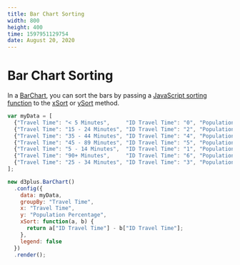 ```yaml
---
title: Bar Chart Sorting
width: 800
height: 400
time: 1597951129754
date: August 20, 2020
---
```


# Bar Chart Sorting

In a [BarChart](http://d3plus.org/docs/#BarChart), you can sort the bars by passing a [JavaScript sorting function](https://developer.mozilla.org/en-US/docs/Web/JavaScript/Reference/Global_Objects/Array/sort) to the [xSort](http://d3plus.org/docs/#Plot.xSort) or [ySort](http://d3plus.org/docs/#Plot.ySort) method.

```js
var myData = [
  {"Travel Time": "< 5 Minutes",     "ID Travel Time": "0", "Population Percentage":  2},
  {"Travel Time": "15 - 24 Minutes", "ID Travel Time": "2", "Population Percentage": 30},
  {"Travel Time": "35 - 44 Minutes", "ID Travel Time": "4", "Population Percentage":  7},
  {"Travel Time": "45 - 89 Minutes", "ID Travel Time": "5", "Population Percentage": 11},
  {"Travel Time": "5 - 14 Minutes",  "ID Travel Time": "1", "Population Percentage": 20},
  {"Travel Time": "90+ Minutes",     "ID Travel Time": "6", "Population Percentage":  5},
  {"Travel Time": "25 - 34 Minutes", "ID Travel Time": "3", "Population Percentage": 25}
];

new d3plus.BarChart()
  .config({
    data: myData,
    groupBy: "Travel Time",
    x: "Travel Time",
    y: "Population Percentage",
    xSort: function(a, b) {
      return a["ID Travel Time"] - b["ID Travel Time"];
    },
    legend: false
  })
  .render();
```
